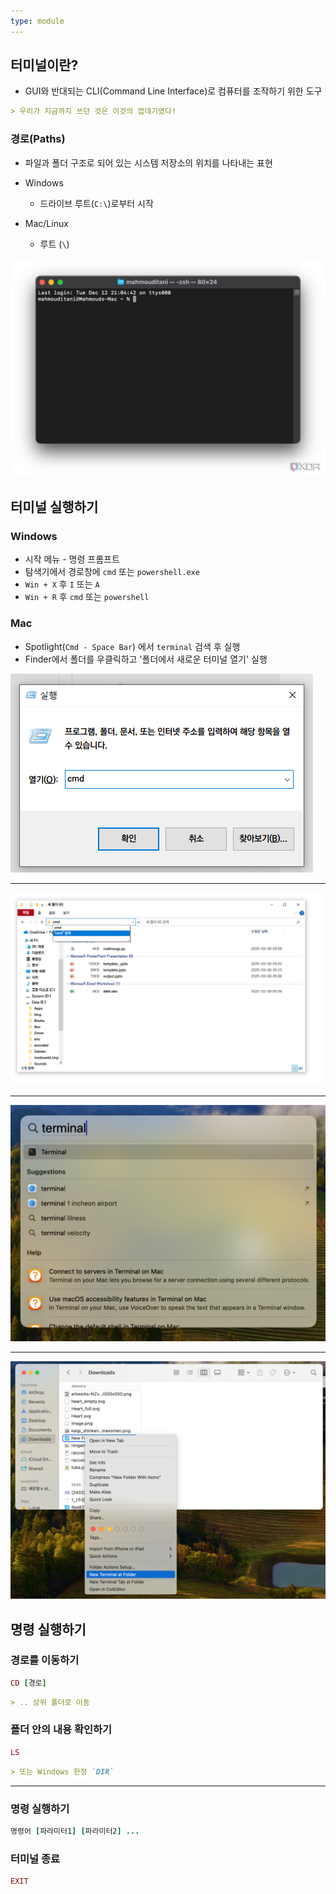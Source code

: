 ```yaml
---
type: module
---
```

## 터미널이란?

- GUI와 반대되는 CLI(Command Line Interface)로 컴퓨터를 조작하기 위한 도구

```markdown
> 우리가 지금까지 쓰던 것은 이것의 껍데기였다!
```

### 경로(Paths)

- 파일과 폴더 구조로 되어 있는 시스템 저장소의 위치를 나타내는 표현

- Windows
	- 드라이브 루트(`C:\`)로부터 시작
- Mac/Linux
	- 루트 (`\`)

![](attachments/terminal.png)

## 터미널 실행하기

### Windows

- 시작 메뉴 - 명령 프롬프트
- 탐색기에서 경로창에 `cmd` 또는 `powershell.exe`
- `Win + X` 후 `I` 또는 `A`
- `Win + R` 후 `cmd` 또는 `powershell`

### Mac

- Spotlight(`Cmd - Space Bar`) 에서 `terminal` 검색 후 실행
- Finder에서 폴더를 우클릭하고 '폴더에서 새로운 터미널 열기' 실행

![](attachments/code-windows_run.png)

---

![](attachments/code-windows_at_folder.png)

---

![](attachments/code-mac_terminal.png)

---

![](attachments/code-open_terminal_at_folder.png)

## 명령 실행하기

### 경로를 이동하기

```ruby
CD [경로]
```

```markdown
> .. 상위 폴더로 이동
```



### 폴더 안의 내용 확인하기

```ruby
LS
```

```markdown
> 또는 Windows 한정 `DIR`
```



***

### 명령 실행하기

```ruby
명령어 [파라미터1] [파라미터2] ...
```

### 터미널 종료

```ruby
EXIT
```